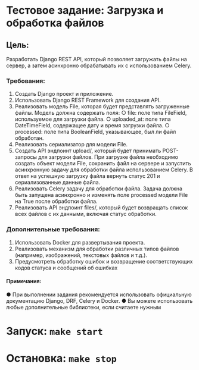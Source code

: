 # Тестовое задание: Загрузка и обработка файлов

## Цель:

Разработать Django REST API, который позволяет загружать файлы на сервер, а затем
асинхронно обрабатывать их с использованием Celery.

### Требования:

1. Создать Django проект и приложение.
2. Использовать Django REST Framework для создания API.
3. Реализовать модель File, которая будет представлять загруженные файлы. Модель
должна содержать поля:
○ file: поле типа FileField, используемое для загрузки файла.
○ uploaded_at: поле типа DateTimeField, содержащее дату и время загрузки
файла.
○ processed: поле типа BooleanField, указывающее, был ли файл обработан.
4. Реализовать сериализатор для модели File.
5. Создать API эндпоинт upload/, который будет принимать POST-запросы для загрузки
файлов. При загрузке файла необходимо создать объект модели File, сохранить
файл на сервере и запустить асинхронную задачу для обработки файла
использованием Celery. В ответ на успешную загрузку файла вернуть статус 201 и
сериализованные данные файла.
6. Реализовать Celery задачу для обработки файла. Задача должна быть запущена
асинхронно и изменять поле processed модели File на True после обработки файла.
7. Реализовать API эндпоинт files/, который будет возвращать список всех файлов с их
данными, включая статус обработки.

### Дополнительные требования:

1. Использовать Docker для развертывания проекта.
2. Реализовать механизм для обработки различных типов файлов (например,
изображений, текстовых файлов и т.д.).
3. Предусмотреть обработку ошибок и возвращение соответствующих кодов статуса и
сообщений об ошибках


#### Примечания:

● При выполнении задания рекомендуется использовать официальную
документацию Django, DRF, Celery и Docker.
● Вы можете использовать любые дополнительные библиотеки, если считаете нужным

# Запуск: `make start`

# Остановка: `make stop`
